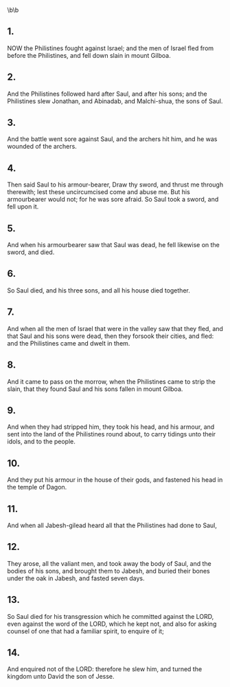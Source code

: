 \b\b
## 1.
NOW the Philistines fought against Israel; and the men of Israel fled from before the Philistines, and fell down slain in mount Gilboa.
## 2.
And the Philistines followed hard after Saul, and after his sons; and the Philistines slew Jonathan, and Abinadab, and Malchi-shua, the sons of Saul.
## 3.
And the battle went sore against Saul, and the archers hit him, and he was wounded of the archers.
## 4.
Then said Saul to his armour-bearer, Draw thy sword, and thrust me through therewith; lest these uncircumcised come and abuse me.  But his armourbearer would not; for he was sore afraid.  So Saul took a sword, and fell upon it.
## 5.
And when his armourbearer saw that Saul was dead, he fell likewise on the sword, and died.
## 6.
So Saul died, and his three sons, and all his house died together.
## 7.
And when all the men of Israel that were in the valley saw that they fled, and that Saul and his sons were dead, then they forsook their cities, and fled: and the Philistines came and dwelt in them.
## 8.
And it came to pass on the morrow, when the Philistines came to strip the slain, that they found Saul and his sons fallen in mount Gilboa.
## 9.
And when they had stripped him, they took his head, and his armour, and sent into the land of the Philistines round about, to carry tidings unto their idols, and to the people.
## 10.
And they put his armour in the house of their gods, and fastened his head in the temple of Dagon.
## 11.
And when all Jabesh-gilead heard all that the Philistines had done to Saul,
## 12.
They arose, all the valiant men, and took away the body of Saul, and the bodies of his sons, and brought them to Jabesh, and buried their bones under the oak in Jabesh, and fasted seven days.
## 13.
So Saul died for his transgression which he committed against the LORD, even against the word of the LORD, which he kept not, and also for asking counsel of one that had a familiar spirit, to enquire of it;
## 14.
And enquired not of the LORD: therefore he slew him, and turned the kingdom unto David the son of Jesse.
